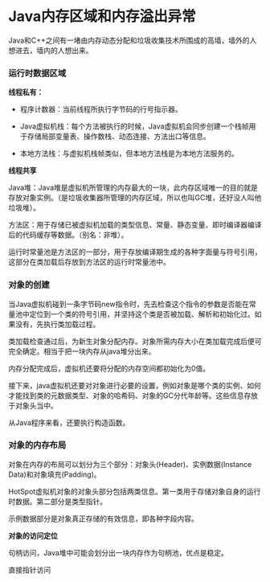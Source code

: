 # Java内存区域和内存溢出异常

Java和C++之间有一堵由内存动态分配和垃圾收集技术所围成的高墙，墙外的人想进去，墙内的人想出来。

### 运行时数据区域

**线程私有：**

* 程序计数器：当前线程所执行字节码的行号指示器。

* Java虚拟机栈：每个方法被执行的时候，Java虚拟机会同步创建一个栈帧用于存储局部变量表、操作数栈、动态连接、方法出口等信息。
* 本地方法栈：与虚拟机栈帧类似，但本地方法栈是为本地方法服务的。

**线程共享**

Java堆：Java堆是虚拟机所管理的内存最大的一块，此内存区域唯一的目的就是存放对象实例。（是垃圾收集器所管理的内存区域，所以也叫GC堆，还好没人叫他垃圾堆）。

方法区：用于存储已被虚拟机加载的类型信息、常量、静态变量、即时编译器编译后的代码缓存等数据。（别名：非堆）。

运行时常量池是方法区的一部分，用于存放编译期生成的各种字面量与符号引用，这部分在类加载后存放到方法区的运行时常量池中。

### 对象的创建

当Java虚拟机碰到一条字节码new指令时，先去检查这个指令的参数是否能在常量池中定位到一个类的符号引用，并坚持这个类是否被加载、解析和初始化过。如果没有，先执行类加载过程。

类加载检查通过后，为新生对象分配内存。对象所需内存大小在类加载完成后便可完全确定。相当于把一块内存从java堆分出来。

内存分配完成后，虚拟机还要将分配的内存空间都初始化为0值。

接下来，java虚拟机还要对对象进行必要的设置，例如对象是哪个类的实例、如何才能找到类的元数据类型、对象的哈希码、对象的GC分代年龄等。这些信息存放于对象头当中。

从Java程序来看，还要执行构造函数。

### 对象的内存布局

对象在内存的布局可以划分为三个部分：对象头(Header)、实例数据(Instance Data)和对象填充(Padding)。

HotSpot虚拟机对象的对象头部分包括两类信息。第一类用于存储对象自身的运行时数据。第二部分是类型指针。

示例数据部分是对象真正存储的有效信息，即各种字段内容。

**对象的访问定位**

句柄访问，Java堆中可能会划分出一块内存作为句柄池，优点是稳定。

直接指针访问


